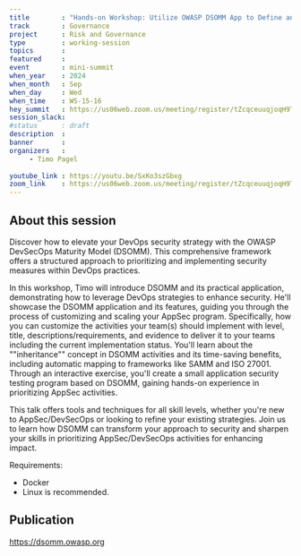 ```yaml
---
title        : "Hands-on Workshop: Utilize OWASP DSOMM App to Define and Deliver Your Own Program"
track        : Governance
project      : Risk and Governance
type         : working-session
topics       :
featured     :
event        : mini-summit
when_year    : 2024
when_month   : Sep
when_day     : Wed
when_time    : WS-15-16
hey_summit   : https://us06web.zoom.us/meeting/register/tZcqceuuqjoqH9TAXJKT0iXvgMloaRzymJYJ
session_slack:
#status      : draft
description  :
banner       : 
organizers   :
     - Timo Pagel
     
youtube_link : https://youtu.be/SxKo3szGbxg
zoom_link    : https://us06web.zoom.us/meeting/register/tZcqceuuqjoqH9TAXJKT0iXvgMloaRzymJYJ
---
```


## About this session
Discover how to elevate your DevOps security strategy with the OWASP DevSecOps Maturity Model (DSOMM). This comprehensive framework offers a structured approach to prioritizing and implementing security measures within DevOps practices.

In this workshop, Timo will introduce DSOMM and its practical application, demonstrating how to leverage DevOps strategies to enhance security. He'll showcase the DSOMM application and its features, guiding you through the process of customizing and scaling your AppSec program. Specifically, how you can customize the activities your team(s) should implement with level, title, descriptions/requirements, and evidence to deliver it to your teams including the current implementation status.
You'll learn about the ""inheritance"" concept in DSOMM activities and its time-saving benefits, including automatic mapping to frameworks like SAMM and ISO 27001. Through an interactive exercise, you'll create a small application security testing program based on DSOMM, gaining hands-on experience in prioritizing AppSec activities.

This talk offers tools and techniques for all skill levels, whether you're new to AppSec/DevSecOps or looking to refine your existing strategies.
Join us to learn how DSOMM can transform your approach to security and sharpen your skills in prioritizing AppSec/DevSecOps activities for enhancing impact.

Requirements:
- Docker
- Linux is recommended.

## Publication
https://dsomm.owasp.org
